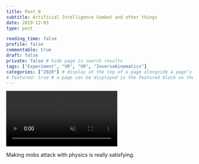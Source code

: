```yaml
---
title: Post_0
subtitle: Artificial Intelligence Combat and other things
date: 2019-12-03
type: post

reading_time: false
profile: false
commentable: true
draft: false
private: false # hide page in search results
tags: ["Experiment", "VR", "XR", "InverseKinematics"]
categories: ["2020"] # display at the top of a page alongside a page’s metadata
# featured: true # a page can be displayed in the Featured block on the homepage. This is useful for sticky, announcement blog posts or selected publications etc.
---
```

<div class="video_thing">
    <video muted autoplay="" name="media" loop=""><source src="https://raw.githack.com/Denchyaknow/GitSite_Dencho/Develop/content/projects/experiments/physicsBasedExoArms/XRLog_2020_001.webm" type="video/mp4"></video>
</div>

<p> Making mobs attack with physics is really satisfying. </p>

<!--more-->


